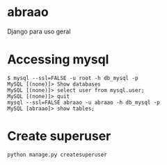 # abraao
Django para uso geral


# Accessing mysql
```
$ mysql --ssl=FALSE -u root -h db_mysql -p
MySQL [(none)]> Show databases
MySQL [(none)]> select user from mysql.user;
MySQL [(none)]> quit
mysql --ssl=FALSE abraao -u abraao -h db_mysql -p
MySQL [abraao]> show tables;
```

# Create superuser
```
python manage.py createsuperuser
```